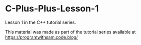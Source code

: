 # C-Plus-Plus-Lesson-1
Lesson 1 in the C++ tutorial series.

This material was made as part of the tutorial series available at https://programwithsam.code.blog/
